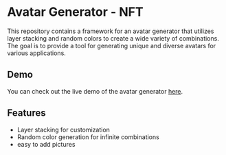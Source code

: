 # Avatar Generator - NFT

This repository contains a framework for an avatar generator that utilizes layer stacking and random colors to create a wide variety of combinations. The goal is to provide a tool for generating unique and diverse avatars for various applications.

## Demo

You can check out the live demo of the avatar generator [here](https://samuelkodehode.github.io/-NFT-/).

## Features

- Layer stacking for customization
- Random color generation for infinite combinations
- easy to add pictures



